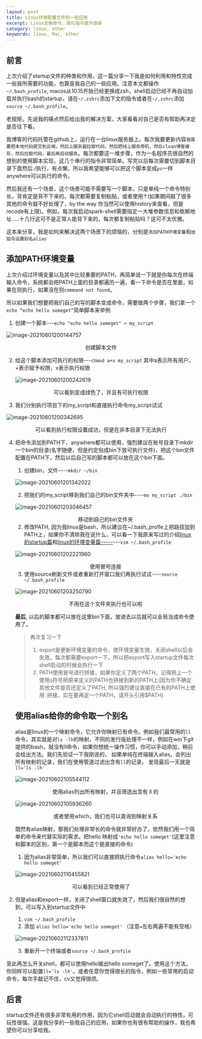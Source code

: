 ```yaml
---
layout: post
title: Linux环境配置文件的一些应用
excerpt: Linux定制命令，简化指令提升效率
category: linux, other
keywords: linux, Mac, other
---
```


## 前言

上次介绍了startup文件的种类和作用，这一篇分享一下我是如何利用和特性完成一些我所需要的功能，也算是我自己的一些应用。注意本文都操作```~/.bash_profile```, macos从10.15开始已经更换成zsh，shell启动已经不再自动加载并执行bash的startup，请在```~/.zshrc```添加下文的指令或者在```~/.zshrc```添加```source ~/.bash_profile```。

老规矩，先说我的痛点然后给出我的解决方案，大家看看对自己是否有帮助再决定是否往下看。

我博客的代码托管在github上，运行在一台linux服务器上。每次我要更新内容```我需要把本地代码提交到云端，然后上服务器拉取代码，然后把线上服务停机，然后clean博客缓存，然后拉取代码，最后再启动服务```。每次都要这一堆步骤，作为一名程序员很自然的想到的使用脚本实现，这几个串行的指令非常简单。写完以后每次需要切到脚本目录下面然后./执行，有点懒，所以我希望能够可以把这个脚本变成```ps```一样anywhere可以执行的命令。

然后我还有一个场景，这个场景可能不需要写一个脚本，只是单纯一个命令特别长，背肯定是背不下来的，每次都需要复制粘贴，或者使用↑(如果期间敲了很多其他的命令就不好处理了，by the way 你当然可以使用history来查看，但是recode有上限)。例如，每次我启动spark-shell需要指定一大堆参数信息和依赖地址.....十几行这可不是正常人能背下来的，每次都复制粘贴吗？这可不太优雅。

这本来分享，我是如何来解决这两个场景下的烦恼的，分别是```添加PATH环境变量```和```给指令设置别名alias```

## 添加PATH环境变量

上次介绍过环境变量以及其中比较重要的PATH，再简单说一下就是你每次在终端输入命令，系统都会把PATH上面的目录都遍历一遍，看一下命令是否在里面，如果在则执行，如果没在则```command not found```。

所以如果我们想要把我们自己的写的脚本变成命令，需要做两个步骤，我们拿一个```echo “echo hello someget”```简单脚本来举例

1. 创建一个脚本---```echo "echo hello someget" > my_script```

![image-20210601200144757](https://mypicgogo.oss-cn-hangzhou.aliyuncs.com/tuchuang20210601200144.png)

<center>创建脚本文件</center>



2. 给这个脚本添加可执行的权限---```chmod a+x my_script``` 其中a表示所有用户，+表示赋予权限，x表示执行权限

   ![image-20210601200242619](https://mypicgogo.oss-cn-hangzhou.aliyuncs.com/tuchuang20210601200242.png)

<center>可以看到变成绿色了，并且有可执行权限</center>

3. 我们分别执行项目下的my_script和直接执行命令my_script试试

![image-20210601200342695](https://mypicgogo.oss-cn-hangzhou.aliyuncs.com/tuchuang20210601200342.png)

<center>可以看到执行权限设置成功，但是在非本目录下无法执行</center>

4. 把命令添加到PATH下，anywhere都可以使用，强烈建议在账号目录下mkdir一个bin的目录(名字随便，但是约定俗成bin下放可执行文件)，把这个bin文件配置在PATH下，然后以后自己写的脚本都可以放在这个bin下面。

   1. 创建bin，文件----```mkdir ~/bin```

   ![image-20210601201342022](https://mypicgogo.oss-cn-hangzhou.aliyuncs.com/tuchuang20210601201342.png)

   2. 把我们的my_script移到我们自己的bin文件夹中----```mv my_script ./bin```

   ![image-20210601203046457](https://mypicgogo.oss-cn-hangzhou.aliyuncs.com/tuchuang20210601203046.png)

   <center>移动到自己的bin文件夹</center>

   2. 修改PATH, 因为我linux是bash，所以建议在~/.bash_profle上把路径加到PATH上，如果你不清除我在说什么，可以看一下我原来写过的介绍[linux的startup篇](https://www.someget.cn/other,%20linux/2020/06/02/linux_evnFile)和[linux的环境变量篇-----](https://www.someget.cn/other,%20linux/2020/06/02/linux2_envVar)---```vim ~/.bash_profile```

   ![image-20210601202221960](https://mypicgogo.oss-cn-hangzhou.aliyuncs.com/tuchuang20210601202222.png)

   <center>使用冒号连接</center>

   3. 使用source刷新文件或者重新打开窗口我们再执行试试----```source ~/.bash_profile ```

   ![image-20210601203250790](https://mypicgogo.oss-cn-hangzhou.aliyuncs.com/tuchuang20210601203250.png)

   <center>不用在这个文件夹执行也可以啦</center>

   **最后**,  以后的脚本都可以放在这里bin下面，放进去以后就可以全局当成命令使用了。

   > 再次复习一下
   >
   > 1. export是更新环境变量的命令，使环境变量生效，关闭shell以后会失效，每次都需要export一下。所以把export写入startup文件每次shell启动的时候会执行一下
   > 2. PATH使用冒号进行拼接，如果你定义了两个PATH，记得把上一个使用```$```符号把原来定义的PATH也拼接到新的PATH上(因为你不确定其他文件是否还定义了PATH, 所以强烈建议直接在已有的PATH上使用```:```拼接，实在要再定一个PATH，请开头引用$PATH)

   

   ## 使用alias给你的命令取一个别名

   alias是linux的一个映射命令，它允许你映射已有命令。例如我们最常用的```ll```命令，其实就是对```ls -lh```的映射，不同的发行版处理不一样，例如在win下git提供的bash，就没有ll命令，如果你想统一操作习惯，你可以手动添加，稍后会给出方法。我们先验证一下我刚说的， 如果单纯在终端输入alias，会列出所有映射的记录，我们在使用管道过滤出含有```ll```的记录， 发现最后一天就是```ll='ls -lh'```

   ![image-20210602105544112](https://mypicgogo.oss-cn-hangzhou.aliyuncs.com/tuchuang20210602105544.png)

   <center>使用alias列出所有映射，并且筛选出含有 ll 的</center>

   ![image-20210602105936260](https://mypicgogo.oss-cn-hangzhou.aliyuncs.com/tuchuang20210602105936.png)

   <center>或者使用which，我们也可以查询到映射关系</center>

   既然有alias映射，那我们处理非常长的命令就非常好办了，依然我们用一个简单的命令来代替实际的需求。把hello 映射成``` 'echo hello someget' ```(这里注意和脚本的区别，第一个是脚本而这个是直接的命令)

   1. 因为alias非常简单，所以我们可以直接把执行命令```alias hello='echo hello someget'```

   ![image-20210602110455821](https://mypicgogo.oss-cn-hangzhou.aliyuncs.com/tuchuang20210602110455.png)

<center>可以看到已经正常使用了</center>

2. 但是alias和export一样，关闭了shell窗口就失效了，然后我们很自然的想到，可以写入到startup文件中

   1. ```vim ~/.bash_profile  ```
   2. 添加 ```alias hello='echo hello someget'``` （注意```=```左右两遍不能有空格）

   ![image-20210602112337811](https://mypicgogo.oss-cn-hangzhou.aliyuncs.com/tuchuang20210602112337.png)

   3. 重新开一个终端或者```source ~/.bash_profile```

至此再怎么开关shell，都可以使用hello输出hello someget了。使用这个方法，你同样可以配置```ll='ls -lh'```。或者任意你觉得很长的指令，例如一些常用的启动命令，每次手敲记不住，cv又觉得很烦。

## 后言

startup文件还有很多非常有用的作用，因为它shell启动就会自动执行的特性，可玩性很强。这是我分享的一些我自己的应用，如果你也有很有帮助的操作，我也希望你可以分享给我。
